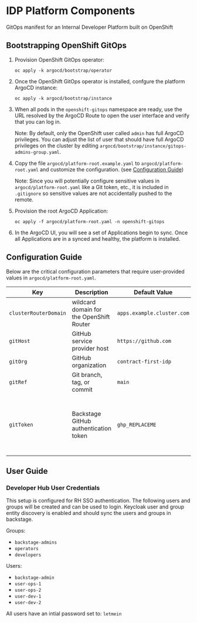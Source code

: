 # IDP Platform Components

GitOps manifest for an Internal Developer Platform built on OpenShift

## Bootstrapping OpenShift GitOps

1. Provision OpenShift GitOps operator:

   `oc apply -k argocd/bootstrap/operator`

2. Once the OpenShift GitOps operator is installed, confgure the platform ArgoCD instance:

   `oc apply -k argocd/bootstrap/instance`

3. When all pods in the `openshift-gitops` namespace are ready, use the URL resolved by the ArgoCD Route to open the user interface and verify that you can log in.

   Note: By default, only the OpenShift user called `admin` has full ArgoCD privileges. You can adjust the list of user that should have full ArgoCD privileges on the cluster by editing `argocd/bootstrap/instance/gitops-admins-group.yaml`.

4. Copy the file `argocd/platform-root.example.yaml` to `argocd/platform-root.yaml` and customize the configuration. (see [Configuration Guide](#configuration-guide)) 

   Note: Since you will potentially configure sensitive values in `argocd/platform-root.yaml` like a Git token, etc., it is included in `.gitignore` so sensitive values are not accidentally pushed to the remote.

5. Provision the root ArgoCD Application:

   `oc apply -f argocd/platform-root.yaml -n openshift-gitops`

6. In the ArgoCD UI, you will see a set of Applications begin to sync. Once all Applications are in a synced and healthy, the platform is installed.

## Configuration Guide

Below are the critical configuration parameters that require user-provided values in `argocd/platform-root.yaml`.


| Key | Description | Default Value | Notes |
| --- | ----------- | ------------- | ----- |
| `clusterRouterDomain` | wildcard domain for the OpenShift Router | `apps.example.cluster.com` | |
| `gitHost` | GitHub service provider host | `https://github.com` | |
| `gitOrg` | GitHub organization | `contract-first-idp` | e.g. your fork |
| `gitRef` | Git branch, tag, or commit | `main` | e.g. your feature branch |
| `gitToken` | Backstage GitHub authentication token | `ghp_REPLACEME` | Settings -> Developer Settings -> Personal Access Tokens |

## User Guide

### Developer Hub User Credentials

This setup is configured for RH SSO authentication.  The following users and groups will be created and can be used to login.   Keycloak user and group entity discovery is enabled and should sync the users and groups in backstage.

Groups:

- `backstage-admins`
- `operators`
- `developers`

Users:

- `backstage-admin`
- `user-ops-1`
- `user-ops-2`
- `user-dev-1`
- `user-dev-2`

All users have an intial password set to: `letmein` 
